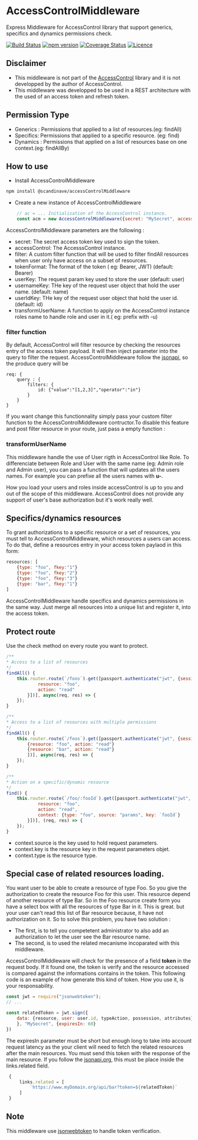 # AccessControlMiddleware

Express Middleware for AccessControl library that support generics, specifics and dynamics permissions check.

[![Build Status](https://travis-ci.org/scandinave/accessControlMiddleware.svg?branch=dev)](https://travis-ci.org/scandinave/accessControlMiddleware)
[![npm version](https://img.shields.io/npm/v/@scandinave/access-control-middleware.svg?style=flat)](https://www.npmjs.com/package/@scandinave/access-control-middleware)
[![Coverage Status](https://coveralls.io/repos/github/scandinave/accessControlMiddleware/badge.svg?branch=dev)](https://coveralls.io/github/scandinave/accessControlMiddleware?branch=dev)
[![Licence](https://img.shields.io/npm/l/@scandinave/access-control-middleware.svg?style=flat)](https://github.com/scandinave/accessControlMiddleware/blob/dev/LICENCE)

## Disclaimer

* This middleware is not part of the [AccessControl](https://github.com/onury/accesscontrol) library and it is not developped by the author of AccessControl.
* This middleware was developped to be used in a REST architecture with the used of an access token and refresh token.

## Permission Type
* Generics : Permissions that applied to a list of resources.(eg: findAll)
* Specifics: Permissions that applied to a specific resource. (eg: find)
* Dynamics : Permissions that applied on a list of resources base on one context.(eg: findAllBy)

## How to use

* Install AccessControlMiddleware
```bash
npm install @scandinave/accessControlMiddleware
```

* Create a new instance of AccessControlMiddleware
```javascript
    // ac = ... Initialisation of the AccessControl instance.
    const acm = new AccessControlMiddleware({secret: "MySecret", accessControl: ac});
```

AccessControlMiddleware parameters are the following :
* secret: The secret access token key used to sign the token.
* accessControl: The AccesssControl instance.
* filter: A custom filter function that will be used to filter findAll resources when user only have access on a subset of resources.
* tokenFormat: The format of the token ( eg: Bearer, JWT) (default: Bearer)
* userKey: The request param key used to store the user (default: user)
* usernameKey: THe key of the request user object that hold the user name. (default: name)
* userIdKey: THe key of the request user object that hold the user id. (default: id)
* transformUserName: A function to apply on the AccessControl instance roles name to handle role and user in it.( eg: prefix with -u)

### filter function
By default, AccessControl will filter resource by checking the resources entry of the access token payload.
It will then inject parameter into the query to filter the request. AccessControlMiddleware follow the [jsonapi](http://jsonapi.org), so the produce query will be

```
req: {
    query : {
        filters: {
            id: {"value":"[1,2,3]","operator":"in"}
        }
    }
}
```
If you want change this functionnality simply pass your custom filter function to the AccessControlMiddleware contructor.To disable this feature and post filter resource in your route, just pass a empty function : 

### transformUserName

 This middleware handle the use of User rigth in AccessControl like Role. To differenciate between Role and User with the same name (eg: Admin role and Admin user), you can pass a function that will updates all the users names. For example you can prefixe all the users names with __u-__.

 How you load your users and roles inside accessControl is up to you and out of the scope of this middleware. AccessControl does not provide any support of user's base authorization but it's work really well.

## Specifics/dynamics resources
To grant authorizations to a specific resource or a set of resources, you must tell to AccessControlMiddleware, which resources a users can access. To do that, define a resources entry in your access token paylaod in this form: 

```javascript
resources: [
    {type: "foo", fkey:"1"}
    {type: "foo", fkey:"2"}
    {type: "foo", fkey:"3"}
    {type: "bar", fkey:"1"}
]
```

AccessControlMiddleware handle specifics and dynamics permissions in the same way. Just merge all resources into a unique list and register it, into the access token.


## Protect route

Use the check method on every route you want to protect.

```javascript
/**
* Access to a list of resources
*/
findAll() {
    this.router.route(`/foos`).get([passport.authenticate("jwt", {session: false}), acm.check([{
            resource: "foo",
            action: "read"
        }])], async(req, res) => {
    });
}

/**
* Access to a list of resources with multiple permissions
*/
findAll() {
    this.router.route(`/foos`).get([passport.authenticate("jwt", {session: false}), acm.check([
        {resource: "foo", action: "read"}
        {resource: "bar", action: "read"}
        ])], async(req, res) => {
    });
}

/**
* Action on a specific/dynamic resource
*/
find() {
    this.router.route(`/foo/:fooId`).get([passport.authenticate("jwt", {session: false}), acm.check([{
            resource: "foo",
            action: "read",
            context: {type: "foo", source: "params", key: `fooId`}
        }])], (req, res) => {
    });
}
```

* context.source is the key used to hold request parameters.
* context.key is the resource key in the request parameters objet.
* context.type is the resource type.


## Special case of related resources loading.
You want user to be able to create a resource of type Foo. So you give the authorization to create the resource Foo for this user. This resource depend of another resource of type Bar. So in the Foo resource create form you have a select box with all the resources of type Bar in it. This is great. but your user can't read this list of Bar resource because, it have not authorization on it. So to solve this problem, you have two solution :
* The first, is to tell you competetent administrator to also add an authorization to let the user see the Bar resource name.
* The second, is to used the related mecanisme incoparated with this middleware.

AccessControlMiddleware will check for the presence of a field __token__ in the request body. If it found one, the token is verify and the resource accessed is compared against the informations contains in the token. This following code is an example of how generate this kind of token. How you use it, is your responsability.

```javascript
const jwt = require("jsonwebtoken");
// ...

const relatedToken = jwt.sign({
    data: {resource, user: user.id, typeAction, possession, attributes}
    }, "MySecret", {expiresIn: 60}
})
```
The expiresIn parameter must be short but enough long to take into account request latency as the your client will need to fetch the related resources after the main resources.
You must send this token with the response of the main resource. If you follow the [jsonapi.org](http://jsonapi.org), this must be place inside the links.related field.

```javascript
 {
     links.related = [
         `https://www.myDomain.org/api/bar?token=${relatedToken}`
     ]
 }
```

## Note

This middleware use [jsonwebtoken](https://github.com/auth0/node-jsonwebtoken) to handle token verification.
